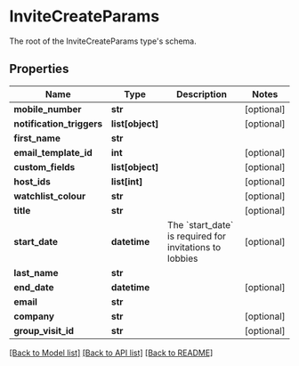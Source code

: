 # InviteCreateParams

The root of the InviteCreateParams type's schema.
## Properties
Name | Type | Description | Notes
------------ | ------------- | ------------- | -------------
**mobile_number** | **str** |  | [optional] 
**notification_triggers** | **list[object]** |  | [optional] 
**first_name** | **str** |  | 
**email_template_id** | **int** |  | [optional] 
**custom_fields** | **list[object]** |  | [optional] 
**host_ids** | **list[int]** |  | [optional] 
**watchlist_colour** | **str** |  | [optional] 
**title** | **str** |  | [optional] 
**start_date** | **datetime** | The &#x60;start_date&#x60; is required for invitations to lobbies | [optional] 
**last_name** | **str** |  | 
**end_date** | **datetime** |  | [optional] 
**email** | **str** |  | 
**company** | **str** |  | [optional] 
**group_visit_id** | **str** |  | [optional] 

[[Back to Model list]](../README.md#documentation-for-models) [[Back to API list]](../README.md#documentation-for-api-endpoints) [[Back to README]](../README.md)


